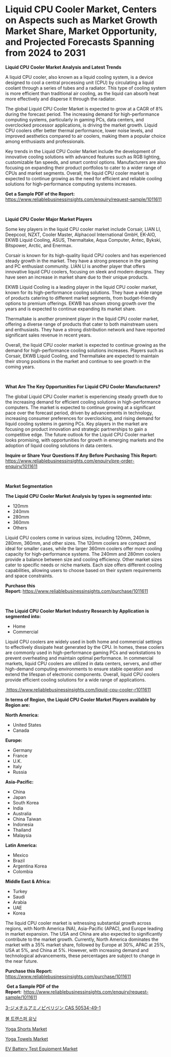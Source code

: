 <p><h1>Liquid CPU Cooler Market, Centers on Aspects such as Market Growth Market Share, Market Opportunity, and Projected Forecasts Spanning from 2024 to 2031</h1></p><p><strong>Liquid CPU Cooler Market Analysis and Latest Trends</strong></p>
<p><p>A liquid CPU cooler, also known as a liquid cooling system, is a device designed to cool a central processing unit (CPU) by circulating a liquid coolant through a series of tubes and a radiator. This type of cooling system is more efficient than traditional air cooling, as the liquid can absorb heat more effectively and disperse it through the radiator.</p><p>The global Liquid CPU Cooler Market is expected to grow at a CAGR of 8% during the forecast period. The increasing demand for high-performance computing systems, particularly in gaming PCs, data centers, and overclocked processor applications, is driving the market growth. Liquid CPU coolers offer better thermal performance, lower noise levels, and improved aesthetics compared to air coolers, making them a popular choice among enthusiasts and professionals.</p><p>Key trends in the Liquid CPU Cooler Market include the development of innovative cooling solutions with advanced features such as RGB lighting, customizable fan speeds, and smart control options. Manufacturers are also focusing on expanding their product portfolios to cater to a wider range of CPUs and market segments. Overall, the liquid CPU cooler market is expected to continue growing as the need for efficient and reliable cooling solutions for high-performance computing systems increases.</p></p>
<p><strong>Get a Sample PDF of the Report:&nbsp;</strong> <a href="https://www.reliablebusinessinsights.com/enquiry/request-sample/1011611">https://www.reliablebusinessinsights.com/enquiry/request-sample/1011611</a></p>
<p>&nbsp;</p>
<p><strong>Liquid CPU Cooler Major Market Players</strong></p>
<p><p>Some key players in the liquid CPU cooler market include Corsair, LIAN LI, Deepcool, NZXT, Cooler Master, Alphacool International GmbH, EK-AIO, EKWB Liquid Cooling, ASUS, Thermaltake, Aqua Computer, Antec, Bykski, Bitspower, Arctic, and Enermax.</p><p>Corsair is known for its high-quality liquid CPU coolers and has experienced steady growth in the market. They have a strong presence in the gaming and PC enthusiast community. LIAN LI is another player that offers innovative liquid CPU coolers, focusing on sleek and modern designs. They have seen an increase in market share due to their unique products.</p><p>EKWB Liquid Cooling is a leading player in the liquid CPU cooler market, known for its high-performance cooling solutions. They have a wide range of products catering to different market segments, from budget-friendly options to premium offerings. EKWB has shown strong growth over the years and is expected to continue expanding its market share.</p><p>Thermaltake is another prominent player in the liquid CPU cooler market, offering a diverse range of products that cater to both mainstream users and enthusiasts. They have a strong distribution network and have reported significant sales revenue in recent years.</p><p>Overall, the liquid CPU cooler market is expected to continue growing as the demand for high-performance cooling solutions increases. Players such as Corsair, EKWB Liquid Cooling, and Thermaltake are expected to maintain their strong positions in the market and continue to see growth in the coming years.</p></p>
<p>&nbsp;</p>
<p><strong>What Are The Key Opportunities For Liquid CPU Cooler Manufacturers?</strong></p>
<p><p>The global Liquid CPU Cooler market is experiencing steady growth due to the increasing demand for efficient cooling solutions in high-performance computers. The market is expected to continue growing at a significant pace over the forecast period, driven by advancements in technology, increasing consumer preferences for overclocking, and rising demand for liquid cooling systems in gaming PCs. Key players in the market are focusing on product innovation and strategic partnerships to gain a competitive edge. The future outlook for the Liquid CPU Cooler market looks promising, with opportunities for growth in emerging markets and the adoption of liquid cooling solutions in data centers.</p></p>
<p><strong>Inquire or Share Your Questions If Any Before Purchasing This Report:</strong> <a href="https://www.reliablebusinessinsights.com/enquiry/pre-order-enquiry/1011611">https://www.reliablebusinessinsights.com/enquiry/pre-order-enquiry/1011611</a></p>
<p>&nbsp;</p>
<p><strong>Market Segmentation</strong></p>
<p><strong>The Liquid CPU Cooler Market Analysis by types is segmented into:</strong></p>
<p><ul><li>120mm</li><li>240mm</li><li>280mm</li><li>360mm</li><li>Others</li></ul></p>
<p><p>Liquid CPU coolers come in various sizes, including 120mm, 240mm, 280mm, 360mm, and other sizes. The 120mm coolers are compact and ideal for smaller cases, while the larger 360mm coolers offer more cooling capacity for high-performance systems. The 240mm and 280mm coolers provide a balance between size and cooling efficiency. Other market sizes cater to specific needs or niche markets. Each size offers different cooling capabilities, allowing users to choose based on their system requirements and space constraints.</p></p>
<p><strong>Purchase this Report:&nbsp;</strong><a href="https://www.reliablebusinessinsights.com/purchase/1011611">https://www.reliablebusinessinsights.com/purchase/1011611</a></p>
<p>&nbsp;</p>
<p><strong>The Liquid CPU Cooler Market Industry Research by Application is segmented into:</strong></p>
<p><ul><li>Home</li><li>Commercial</li></ul></p>
<p><p>Liquid CPU coolers are widely used in both home and commercial settings to effectively dissipate heat generated by the CPU. In homes, these coolers are commonly used in high-performance gaming PCs and workstations to prevent overheating and maintain optimal performance. In commercial markets, liquid CPU coolers are utilized in data centers, servers, and other high-demand computing environments to ensure stable operation and extend the lifespan of electronic components. Overall, liquid CPU coolers provide efficient cooling solutions for a wide range of applications.</p></p>
<p><a href="https://www.reliablebusinessinsights.com/liquid-cpu-cooler-r1011611">&nbsp;https://www.reliablebusinessinsights.com/liquid-cpu-cooler-r1011611</a></p>
<p><strong>In terms of Region, the Liquid CPU Cooler Market Players available by Region are:</strong></p>
<p>
    <p> <strong> North America: </strong>
        <ul>
            <li>United States</li>
            <li>Canada</li>
        </ul>
        </p> 
    <p> <strong> Europe: </strong>
        <ul>
            <li>Germany</li>
            <li>France</li>
            <li>U.K.</li>
            <li>Italy</li>
            <li>Russia</li>
        </ul>
        </p> 
    <p> <strong> Asia-Pacific: </strong>
        <ul>
            <li>China</li>
            <li>Japan</li>
            <li>South Korea</li>
            <li>India</li>
            <li>Australia</li>
            <li>China Taiwan</li>
            <li>Indonesia</li>
            <li>Thailand</li>
            <li>Malaysia</li>
        </ul>
        </p> 
    <p> <strong> Latin America: </strong>
        <ul>
            <li>Mexico</li>
            <li>Brazil</li>
            <li>Argentina Korea</li>
            <li>Colombia</li>
        </ul>
        </p> 
    <p> <strong> Middle East & Africa: </strong>
        <ul>
            <li>Turkey</li>
            <li>Saudi</li>
            <li>Arabia</li>
            <li>UAE</li>
            <li>Korea</li>
        </ul>
    </p>
    </p>
<p><p>The liquid CPU cooler market is witnessing substantial growth across regions, with North America (NA), Asia-Pacific (APAC), and Europe leading in market expansion. The USA and China are also expected to significantly contribute to the market growth. Currently, North America dominates the market with a 35% market share, followed by Europe at 30%, APAC at 25%, USA at 5%, and China at 5%. However, with increasing demand and technological advancements, these percentages are subject to change in the near future.</p></p>
<p><strong>Purchase this Report: </strong><a href="https://www.reliablebusinessinsights.com/purchase/1011611">https://www.reliablebusinessinsights.com/purchase/1011611</a></p>
<p>&nbsp;<strong>Get a Sample PDF of the Report:&nbsp;&nbsp;</strong><a href="https://www.reliablebusinessinsights.com/enquiry/request-sample/1011611">https://www.reliablebusinessinsights.com/enquiry/request-sample/1011611</a></p>
<p><strong></strong></p>
<p><p><a href="https://github.com/AbigaleHuel/Market-Research-Report-List-1/blob/main/2122037143469.md">3-ジメチルアミノピペリジン CAS 50534-49-1</a></p><p><a href="https://github.com/fatmarawatan39/Market-Research-Report-List-1/blob/main/1673164151205.md">볼 트랜스퍼 유닛</a></p><p><a href="https://github.com/dancokkoe288/Market-Research-Report-List-1/blob/main/yoga-shorts-market.md">Yoga Shorts Market</a></p><p><a href="https://github.com/lamhaoka57/Market-Research-Report-List-1/blob/main/yoga-towels-market.md">Yoga Towels Market</a></p><p><a href="https://issuu.com/reportprime-2/docs/ev-battery-test-equipment-market-size-2030.pptx">EV Battery Test Equipment Market</a></p></p>